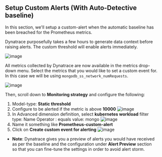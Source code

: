 ## Setup Custom Alerts (With Auto-Detective baseline)

In this section, we'll setup a custom-alert when the automatic baseline has been breached for the Prometheus metrics.

Dynatrace purposefully takes a few hours to generate data context before raising alerts. The custom threshold will enable alerts immediately.

![image](../../../assets/images/createCustom-event-1.png)

All metrics collected by Dynatrace are now available in the metrics drop-down menu. Select the metrics that you would like to set a custom event for. In this case we will be using `mongodb_ss_network_numRequests`.

![image](../../../assets/images/createCustom-event-2.png)

Then, scroll down to **Monitoring strategy** and configure the following:

1. Model-type: **Static threshold**
1. Configure to be alerted if the metric is above **10000**
   ![image](../../../assets/images/threshold_alerting_1.png)
1. In Advanced dimension definition, select **kubernetes workload**
   filter type: Name
   Operator : equals
   value: mongo
   ![image](../../../assets/images/threshold_alerting_2.png)
1. Name it something like **Prometheus-custom-alert**
1. Click on **Create custom event for alerting**
   ![image](../../../assets/images/createCustom-event-4.png)

- **Note**: Dynatrace gives you a preview of alerts you would have received as per the baseline and the configuration under **Alert Preview** section so that you can fine-tune the settings in order to avoid alert storm.

<!-- ------------------------ -->

